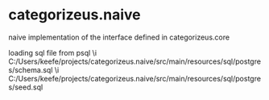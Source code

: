# categorizeus.naive
naive implementation of the interface defined in categorizeus.core

loading sql file from psql 
\i C:/Users/keefe/projects/categorizeus.naive/src/main/resources/sql/postgres/schema.sql
\i C:/Users/keefe/projects/categorizeus.naive/src/main/resources/sql/postgres/seed.sql